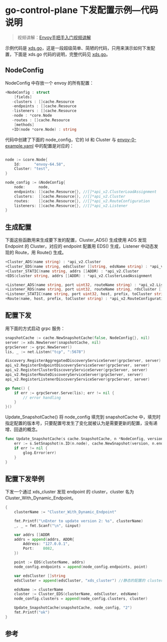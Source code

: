<!-- toc -->
# go-control-plane 下发配置示例—代码说明

>视频讲解：[Envoy手把手入门视频讲解](https://study.163.com/course/courseMain.htm?share=2&shareId=400000000376006&courseId=1209487865&_trace_c_p_k2_=18c88dad391f427b9e40e0795d8d939d)

示例代码是 [xds.go][3]，这是一段超级简单、简陋的代码，只用来演示如何下发配置，下面是 xds.go 代码的说明，完整代码见 [xds.go][3]。

## NodeConfig

NodeConfig 中存放一个 envoy 的所有配置：

```go
+NodeConfig : struct
    [fields]
   -clusters : []cache.Resource
   -endpoints : []cache.Resource
   -listeners : []cache.Resource
   -node : *core.Node
   -routes : []cache.Resource
    [methods]
   +ID(node *core.Node) : string
```

代码中创建了下面的 node_config，它的 Id 和 Cluster 与 [envoy-0-example.yaml][2] 中的配置是对应的：

```go

node := &core.Node{
	Id:      "envoy-64.58",
	Cluster: "test",
}

node_config := &NodeConfig{
	node:      node,
	endpoints: []cache.Resource{}, //[]*api_v2.ClusterLoadAssignment
	clusters:  []cache.Resource{}, //[]*api_v2.Cluster
	routes:    []cache.Resource{}, //[]*api_v2.RouteConfiguration
	listeners: []cache.Resource{}, //[]*api_v2.Listener
}
```

## 生成配置

下面这些函数用来生成要下发的配置，Cluster_ADS() 生成使用 ADS 发现 Endpoint 的 Cluster，对应的 endpoint 配置用 EDS() 生成，Listener 中动态发现的 Route，用 Route() 生成。

```go
+Cluster_ADS(name string) : *api_v2.Cluster
+Cluster_EDS(name string, edsCluster []string, edsName string) : *api_v2.Cluster
+Cluster_STATIC(name string, addrs []ADDR) : *api_v2.Cluster
+EDS(cluster string, addrs []ADDR) : *api_v2.ClusterLoadAssignment

+Listener_ADS(name string, port uint32, routeName string) : *api_v2.Listener
+Listener_RDS(name string, port uint32, routeName string, rdsCluster []string) : *api_v2.Listener
+Listener_STATIC(name string, port uint32, host, prefix, toCluster string) : *api_v2.Listener
+Route(name, host, prefix, toCluster string) : *api_v2.RouteConfiguration
```

## 配置下发

用下面的方式启动 grpc 服务：

```go
snapshotCache := cache.NewSnapshotCache(false, NodeConfig{}, nil)
server := xds.NewServer(snapshotCache, nil)
grpcServer := grpc.NewServer()
lis, _ := net.Listen("tcp", ":5678")

discovery.RegisterAggregatedDiscoveryServiceServer(grpcServer, server)
api_v2.RegisterEndpointDiscoveryServiceServer(grpcServer, server)
api_v2.RegisterClusterDiscoveryServiceServer(grpcServer, server)
api_v2.RegisterRouteDiscoveryServiceServer(grpcServer, server)
api_v2.RegisterListenerDiscoveryServiceServer(grpcServer, server)

go func() {
	if err := grpcServer.Serve(lis); err != nil {
		// error handling
	}
}()
```

Update_SnapshotCache() 将 node_config 填充到  snapshotCache 中，填充时指定配置的版本号，只要配置号发生了变化就被认为是需要更新的配置，没有递增、回退的概念。

```go
func Update_SnapshotCache(s cache.SnapshotCache, n *NodeConfig, version string) {
	err := s.SetSnapshot(n.ID(n.node), cache.NewSnapshot(version, n.endpoints, n.clusters, n.routes, n.listeners))
	if err != nil {
		glog.Error(err)
	}
}
```

## 配置下发举例

下发一个通过 xds_cluster 发现 endpoint 的 cluster，cluster 名为 Cluster_With_Dynamic_Endpoint。

```go
{
	clusterName := "Cluster_With_Dynamic_Endpoint"

	fmt.Printf("\nEnter to update version 2: %s", clusterName)
	_, _ = fmt.Scanf("\n", &input)

	var addrs []ADDR
	addrs = append(addrs, ADDR{
		Address: "127.0.0.1",
		Port:    8082,
	})

	point := EDS(clusterName, addrs)
	node_config.endpoints = append(node_config.endpoints, point)

	var edsCluster []string
	edsCluster = append(edsCluster, "xds_cluster") //静态的配置的 cluster

	edsName := clusterName
	cluster := Cluster_EDS(clusterName, edsCluster, edsName)
	node_config.clusters = append(node_config.clusters, cluster)

	Update_SnapshotCache(snapshotCache, node_config, "2")
	fmt.Printf("ok")
}
```

## 参考

[1]: https://github.com/introclass/go-code-example/tree/master/envoydev/xds  "github.com/introclass/go-code-example/envoydev/xds"
[2]: https://github.com/introclass/go-code-example/blob/master/envoydev/xds/envoy-docker-run/envoy-0-example.yaml "envoy-0-example.yaml"
[3]: https://github.com/introclass/go-code-example/blob/master/envoydev/xds/xds.go "xds.go"
